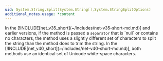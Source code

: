 ```yaml
---
uid: System.String.Split(System.String[],System.StringSplitOptions)
additional_notes.usage: *content
---
```


<p>In the [!INCLUDE[net_v35_short](~/includes/net-v35-short-md.md)] and earlier versions, if the <xref href="System.String.Split(System.Char[])"></xref> method is passed a <code>separator</code> that is `null` or contains no characters, the method uses a slightly different set of characters to split the string than the <xref href="System.String.Trim(System.Char[])"></xref> method does to trim the string. In the [!INCLUDE[net_v40_short](~/includes/net-v40-short-md.md)], both methods use an identical set of Unicode white-space characters.</p>


